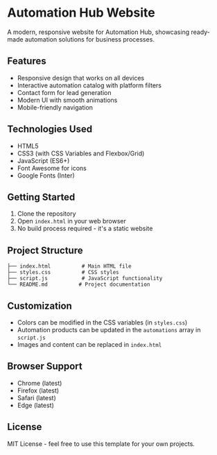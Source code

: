 # Automation Hub Website

A modern, responsive website for Automation Hub, showcasing ready-made automation solutions for business processes.

## Features

- Responsive design that works on all devices
- Interactive automation catalog with platform filters
- Contact form for lead generation
- Modern UI with smooth animations
- Mobile-friendly navigation

## Technologies Used

- HTML5
- CSS3 (with CSS Variables and Flexbox/Grid)
- JavaScript (ES6+)
- Font Awesome for icons
- Google Fonts (Inter)

## Getting Started

1. Clone the repository
2. Open `index.html` in your web browser
3. No build process required - it's a static website

## Project Structure

```
├── index.html          # Main HTML file
├── styles.css          # CSS styles
├── script.js           # JavaScript functionality
└── README.md          # Project documentation
```

## Customization

- Colors can be modified in the CSS variables (in `styles.css`)
- Automation products can be updated in the `automations` array in `script.js`
- Images and content can be replaced in `index.html`

## Browser Support

- Chrome (latest)
- Firefox (latest)
- Safari (latest)
- Edge (latest)

## License

MIT License - feel free to use this template for your own projects.
